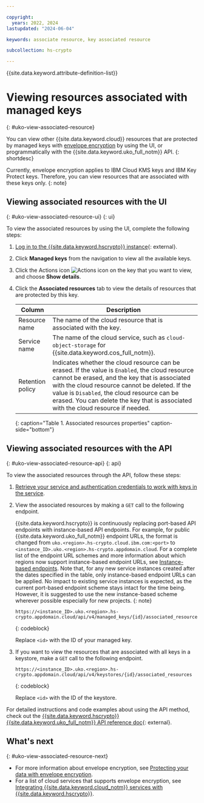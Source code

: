 ```yaml
---

copyright:
  years: 2022, 2024
lastupdated: "2024-06-04"

keywords: associate resource, key associated resource

subcollection: hs-crypto

---
```


{{site.data.keyword.attribute-definition-list}}




# Viewing resources associated with managed keys
{: #uko-view-associated-resource}

You can view other {{site.data.keyword.cloud}} resources that are protected by managed keys with [envelope encryption](/docs/hs-crypto?topic=hs-crypto-envelope-encryption) by using the UI, or programmatically with the {{site.data.keyword.uko_full_notm}} API.
{: shortdesc}


Currently, envelope encryption applies to IBM Cloud KMS keys and IBM Key Protect keys. Therefore, you can view resources that are associated with these keys only.
{: note}

## Viewing associated resources with the UI
{: #uko-view-associated-resource-ui}
{: ui}

To view the associated resources by using the UI, complete the following steps:

1. [Log in to the {{site.data.keyword.hscrypto}} instance](https://cloud.ibm.com/login){: external}.
2. Click **Managed keys** from the navigation to view all the available keys.
3. Click the Actions icon ![Actions icon](../icons/action-menu-icon.svg "Actions") on the key that you want to view, and choose **Show details**.
4. Click the **Associated resources** tab to view the details of resources that are protected by this key. 
    
    |       Column	     |                         Description                       |
    |--------------------|-----------------------------------------------------------|
    | Resource name      | The name of the cloud resource that is associated with the key.|
    | Service name       | The name of the cloud service, such as `cloud-object-storage` for {{site.data.keyword.cos_full_notm}}. |
    | Retention policy   | Indicates whether the cloud resource can be erased. If the value is `Enabled`, the cloud resource cannot be erased, and the key that is associated with the cloud resource cannot be deleted. If the value is `Disabled`, the cloud resource can be erased. You can delete the key that is associated with the cloud resource if needed. |
    {: caption="Table 1. Associated resources properties" caption-side="bottom"} 

## Viewing associated resources with the API
{: #uko-view-associated-resource-api}
{: api}

To view the associated resources through the API, follow these steps:

1. [Retrieve your service and authentication credentials to work with keys in the service](/docs/hs-crypto?topic=hs-crypto-set-up-uko-api).
   
2. View the associated resources by making a `GET` call to the following endpoint.

    {{site.data.keyword.hscrypto}} is continuously replacing port-based API endpoints with instance-based API endpoints. For example, for public {{site.data.keyword.uko_full_notm}} endpoint URLs, the format is changed from `uko.<region>.hs-crypto.cloud.ibm.com:<port>` to `<instance_ID>.uko.<region>.hs-crypto.appdomain.cloud`. For a complete list of the endpoint URL schemes and more information about which regions now support instance-based endpoint URLs, see [Instance-based endpoints](/docs/hs-crypto?topic=hs-crypto-regions#new-service-endpoints). Note that, for any new service instances created after the dates specified in the table, only instance-based endpoint URLs can be applied. No impact to existing service instances is expected, as the current port-based endpoint scheme stays intact for the time being. However, it is suggested to use the new instance-based scheme wherever possible especially for new projects.
    {: note}
    

    ```
    https://<instance_ID>.uko.<region>.hs-crypto.appdomain.cloud/api/v4/managed_keys/{id}/associated_resources
    
    ```
    {: codeblock}

    Replace `<id>` with the ID of your managed key.

3. If you want to view the resources that are associated with all keys in a keystore, make a `GET` call to the following endpoint.

    ```
    https://<instance_ID>.uko.<region>.hs-crypto.appdomain.cloud/api/v4/keystores/{id}/associated_resources
    
    ```
    {: codeblock}

    Replace `<id>` with the ID of the keystore.

For detailed instructions and code examples about using the API method, check out the [{{site.data.keyword.hscrypto}} {{site.data.keyword.uko_full_notm}} API reference doc](/apidocs/uko){: external}. 


## What's next
{: #uko-view-associated-resource-next}

- For more information about envelope encryption, see [Protecting your data with envelope encryption](/docs/hs-crypto?topic=hs-crypto-envelope-encryption).
- For a list of cloud services that supports envelope encryption, see [Integrating {{site.data.keyword.cloud_notm}} services with {{site.data.keyword.hscrypto}}](/docs/hs-crypto?topic=hs-crypto-integrate-services). 

